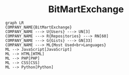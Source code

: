 <h1 align="center">BitMartExchange</h1>

```mermaid
graph LR
COMPANY_NAME{BitMartExchange}
COMPANY_NAME ---> U{Users} ---> UN[3]
COMPANY_NAME ---> R{Repositories} ---> RN[60]
COMPANY_NAME ---> G{Gists} ---> GN[33]
COMPANY_NAME ---> ML{Most Used<br>Languages}
ML --> JavaScript[JavaScript]
ML --> HTML[HTML]
ML --> PHP[PHP]
ML --> CSS[CSS]
ML --> Python[Python]
```
